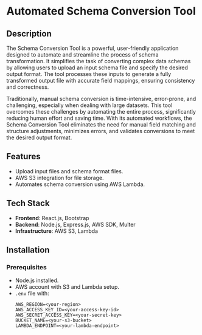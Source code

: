 # Automated Schema Conversion Tool

## Description

The Schema Conversion Tool is a powerful, user-friendly application designed to automate and streamline the process of schema transformation. It simplifies the task of converting complex data schemas by allowing users to upload an input schema file and specify the desired output format. The tool processes these inputs to generate a fully transformed output file with accurate field mappings, ensuring consistency and correctness.

Traditionally, manual schema conversion is time-intensive, error-prone, and challenging, especially when dealing with large datasets. This tool overcomes these challenges by automating the entire process, significantly reducing human effort and saving time. With its automated workflows, the Schema Conversion Tool eliminates the need for manual field matching and structure adjustments, minimizes errors, and validates conversions to meet the desired output format. 

## Features

- Upload input files and schema format files.
- AWS S3 integration for file storage.
- Automates schema conversion using AWS Lambda.

## Tech Stack

- **Frontend**: React.js, Bootstrap
- **Backend**: Node.js, Express.js, AWS SDK, Multer
- **Infrastructure**: AWS S3, Lambda

## Installation

### Prerequisites

- Node.js installed.
- AWS account with S3 and Lambda setup.
- `.env` file with:
  ```plaintext
  AWS_REGION=<your-region>
  AWS_ACCESS_KEY_ID=<your-access-key-id>
  AWS_SECRET_ACCESS_KEY=<your-secret-key>
  BUCKET_NAME=<your-s3-bucket>
  LAMBDA_ENDPOINT=<your-lambda-endpoint>
